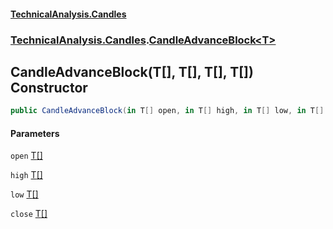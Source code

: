 #### [TechnicalAnalysis.Candles](TechnicalAnalysis.Candles.md 'TechnicalAnalysis.Candles')
### [TechnicalAnalysis.Candles](TechnicalAnalysis.Candles.md#TechnicalAnalysis.Candles 'TechnicalAnalysis.Candles').[CandleAdvanceBlock&lt;T&gt;](CandleAdvanceBlock_T_.md 'TechnicalAnalysis.Candles.CandleAdvanceBlock<T>')

## CandleAdvanceBlock(T[], T[], T[], T[]) Constructor

```csharp
public CandleAdvanceBlock(in T[] open, in T[] high, in T[] low, in T[] close);
```
#### Parameters

<a name='TechnicalAnalysis.Candles.CandleAdvanceBlock_T_.CandleAdvanceBlock(T[],T[],T[],T[]).open'></a>

`open` [T](CandleAdvanceBlock_T_.md#TechnicalAnalysis.Candles.CandleAdvanceBlock_T_.T 'TechnicalAnalysis.Candles.CandleAdvanceBlock<T>.T')[[]](https://docs.microsoft.com/en-us/dotnet/api/System.Array 'System.Array')

<a name='TechnicalAnalysis.Candles.CandleAdvanceBlock_T_.CandleAdvanceBlock(T[],T[],T[],T[]).high'></a>

`high` [T](CandleAdvanceBlock_T_.md#TechnicalAnalysis.Candles.CandleAdvanceBlock_T_.T 'TechnicalAnalysis.Candles.CandleAdvanceBlock<T>.T')[[]](https://docs.microsoft.com/en-us/dotnet/api/System.Array 'System.Array')

<a name='TechnicalAnalysis.Candles.CandleAdvanceBlock_T_.CandleAdvanceBlock(T[],T[],T[],T[]).low'></a>

`low` [T](CandleAdvanceBlock_T_.md#TechnicalAnalysis.Candles.CandleAdvanceBlock_T_.T 'TechnicalAnalysis.Candles.CandleAdvanceBlock<T>.T')[[]](https://docs.microsoft.com/en-us/dotnet/api/System.Array 'System.Array')

<a name='TechnicalAnalysis.Candles.CandleAdvanceBlock_T_.CandleAdvanceBlock(T[],T[],T[],T[]).close'></a>

`close` [T](CandleAdvanceBlock_T_.md#TechnicalAnalysis.Candles.CandleAdvanceBlock_T_.T 'TechnicalAnalysis.Candles.CandleAdvanceBlock<T>.T')[[]](https://docs.microsoft.com/en-us/dotnet/api/System.Array 'System.Array')